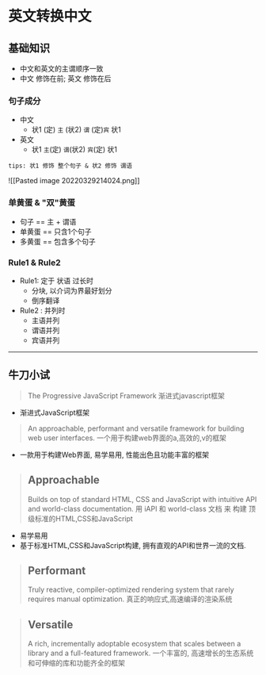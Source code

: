 # 英文转换中文

## 基础知识
- 中文和英文的主谓顺序一致
- 中文 修饰在前; 英文  修饰在后

### 句子成分

- 中文
	- 状1  (定) `主`  (状2) `谓`  (定)`宾`  状1
- 英文
	- 状1   `主`(定)  `谓`(状2)  `宾`(定)  状1 

`tips: 状1 修饰 整个句子 & 状2 修饰 谓语`

![[Pasted image 20220329214024.png]]
### 单黄蛋 &  "双"黄蛋

- 句子 == 主 + 谓语
- 单黄蛋 ==  只含1个句子
- 多黄蛋 ==  包含多个句子

### Rule1 & Rule2

- Rule1:  定于 状语 过长时 
	- 分块, 以介词为界最好划分
	- 倒序翻译
- Rule2 :  并列时 
	- 主语并列
	- 谓语并列
	- 宾语并列

----


## 牛刀小试
>The Progressive JavaScript Framework
>渐进式javascript框架
- 渐进式JavaScript框架

>An approachable, performant and versatile framework for building web user interfaces.
>一个用于构建web界面的a,高效的,v的框架
- 一款用于构建Web界面, 易学易用, 性能出色且功能丰富的框架

>## Approachable
>Builds on top of standard HTML, CSS and JavaScript with intuitive API and world-class documentation.
>用 iAPI 和 world-class 文档 来 构建 顶级标准的HTML,CSS和JavaScript
- 易学易用
- 基于标准HTML,CSS和JavaScript构建, 拥有直观的API和世界一流的文档.


>## Performant
>Truly reactive, compiler-optimized rendering system that rarely requires manual optimization.
>真正的响应式,高速编译的渲染系统

>## Versatile
>A rich, incrementally adoptable ecosystem that scales between a library and a full-featured framework.
>一个丰富的, 高速增长的生态系统和可伸缩的库和功能齐全的框架

